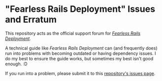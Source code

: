 # "Fearless Rails Deployment" Issues and Erratum

This repository acts as the official support forum for _[Fearless Rails Deployment](http://railsdeploymentbook.com)_.

A technical guide like _Fearless Rails Deployment_ can (and frequently does) run into problems with becoming outdated or having dependency issues. I do my best to ensure the guide works, but sometimes my best isn't good enough. :D

If you run into a problem, please submit it to this [repository's  issues page](https://github.com/fearless-rails/issues-and-erratum/issues).
